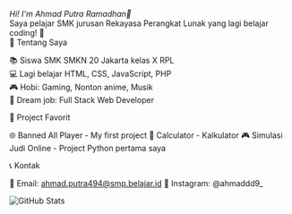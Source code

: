 *Hi! I'm Ahmad Putra Ramadhan👋*<br />
Saya pelajar SMK jurusan Rekayasa Perangkat Lunak yang lagi belajar coding! 🚀
<br />🎯 Tentang Saya

📚 Siswa SMK SMKN 20 Jakarta kelas X RPL <br />
💻 Lagi belajar HTML, CSS, JavaScript, PHP<br />
🎮 Hobi: Gaming, Nonton anime, Musik<br />
📱 Dream job: Full Stack Web Developer

📂 Project Favorit

🌐 Banned All Player - My first project 
📱 Calculator - Kalkulator
🎮 Simulasi Judi Online - Project Python pertama saya

📞 Kontak

📧 Email: ahmad.putra494@smp.belajar.id
📱 Instagram: @ahmaddd9_


![GitHub Stats](https://github-readme-stats.vercel.app/api?username=ahm4d-putra&show_icons=true&theme=dark)
